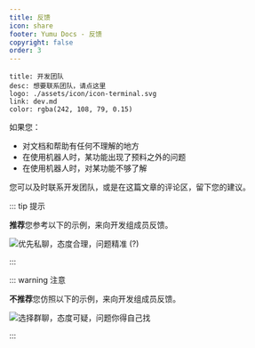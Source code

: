 ```yaml
---
title: 反馈
icon: share
footer: Yumu Docs - 反馈
copyright: false
order: 3
---
```


```card
title: 开发团队
desc: 想要联系团队，请点这里
logo: ./assets/icon/icon-terminal.svg
link: dev.md
color: rgba(242, 108, 79, 0.15)
```

如果您：

- 对文档和帮助有任何不理解的地方
- 在使用机器人时，某功能出现了预料之外的问题
- 在使用机器人时，对某功能不够了解

您可以及时联系开发团队，或是在这篇文章的评论区，留下您的建议。

::: tip 提示

**推荐**您参考以下的示例，来向开发组成员反馈。

![优先私聊，态度合理，问题精准 (?)](https://yumemuzi.s-ul.eu/yumu/HfgvXA88)

:::

::: warning 注意

**不推荐**您仿照以下的示例，来向开发组成员反馈。

![选择群聊，态度可疑，问题你得自己找](https://yumemuzi.s-ul.eu/yumu/tNkKiygN)

:::

